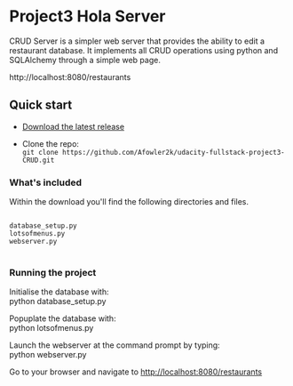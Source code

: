 <H1>Project3 Hola Server</H1>

CRUD Server is a simpler web server that provides the ability to edit a restaurant database.
It implements all CRUD operations using python and SQLAlchemy through a simple web page.

http://localhost:8080/restaurants 

<H2>Quick start</H2>
<ul>
<li>
	
<a href="https://github.com/Afowler2k/udacity-fullstack-project3-CRUD/archive/master.zip">Download the latest release</a>
</li>
<li>
Clone the repo: 
<code>
git clone https://github.com/Afowler2k/udacity-fullstack-project3-CRUD.git
</code>
</li>
</ul>

<h3>What's included</h3>

Within the download you'll find the following directories and files.
<pre>
<code>
database_setup.py
lotsofmenus.py
webserver.py
</code>
</pre>

<h3>Running the project</h3>

Initialise the database with: <br/>
python database_setup.py

Popuplate the database with: <br/>
python lotsofmenus.py

Launch the webserver at the command prompt by typing:<br/>
python webserver.py<br/>

Go to your browser and navigate to <a href="http://localhost:8080/restaurants">http://localhost:8080/restaurants</a>
